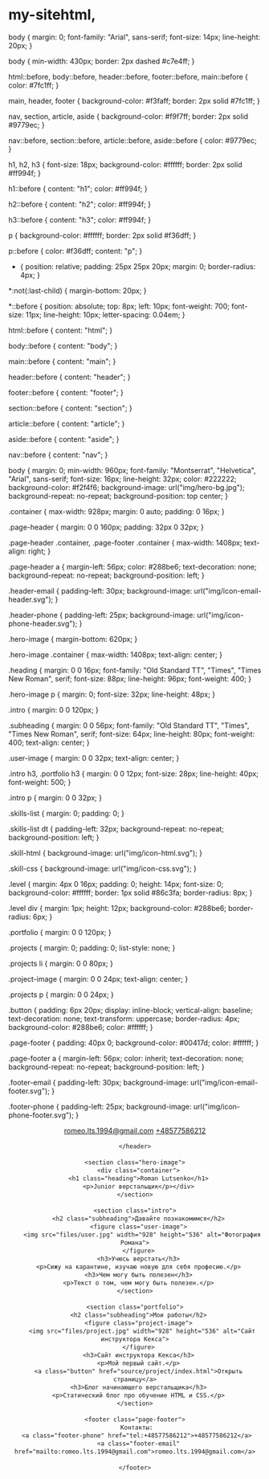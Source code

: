# my-sitehtml,
body {
  margin: 0;
  font-family: "Arial", sans-serif;
  font-size: 14px;
  line-height: 20px;
}

body {
  min-width: 430px;
  border: 2px dashed #c7e4ff;
}

html::before,
body::before,
header::before,
footer::before,
main::before {
  color: #7fc1ff;
}

main,
header,
footer {
  background-color: #f3faff;
  border: 2px solid #7fc1ff;
}

nav,
section,
article,
aside {
  background-color: #f9f7ff;
  border: 2px solid #9779ec;
}

nav::before,
section::before,
article::before,
aside::before {
  color: #9779ec;
}

h1,
h2,
h3 {
  font-size: 18px;
  background-color: #ffffff;
  border: 2px solid #ff994f;
}

h1::before {
  content: "h1";
  color: #ff994f;
}

h2::before {
  content: "h2";
  color: #ff994f;
}

h3::before {
  content: "h3";
  color: #ff994f;
}

p {
  background-color: #ffffff;
  border: 2px solid #f36dff;
}

p::before {
  color: #f36dff;
  content: "p";
}

* {
  position: relative;
  padding: 25px 25px 20px;
  margin: 0;
  border-radius: 4px;
}

*:not(:last-child) {
  margin-bottom: 20px;
}

*::before {
  position: absolute;
  top: 8px;
  left: 10px;
  font-weight: 700;
  font-size: 11px;
  line-height: 10px;
  letter-spacing: 0.04em;
}

html::before {
  content: "html";
}

body::before {
  content: "body";
}

main::before {
  content: "main";
}

header::before {
  content: "header";
}

footer::before {
  content: "footer";
}

section::before {
  content: "section";
}

article::before {
  content: "article";
}

aside::before {
  content: "aside";
}

nav::before {
  content: "nav";
}

body {
  margin: 0;
  min-width: 960px;
  font-family: "Montserrat", "Helvetica", "Arial", sans-serif;
  font-size: 16px;
  line-height: 32px;
  color: #222222;
  background-color: #f2f4f6;
  background-image: url("img/hero-bg.jpg");
  background-repeat: no-repeat;
  background-position: top center;
}

.container {
  max-width: 928px;
  margin: 0 auto;
  padding: 0 16px;
}

.page-header {
  margin: 0 0 160px;
  padding: 32px 0 32px;
}

.page-header .container,
.page-footer .container {
  max-width: 1408px;
  text-align: right;
}

.page-header a {
  margin-left: 56px;
  color: #288be6;
  text-decoration: none;
  background-repeat: no-repeat;
  background-position: left;
}

.header-email {
  padding-left: 30px;
  background-image: url("img/icon-email-header.svg");
}

.header-phone {
  padding-left: 25px;
  background-image: url("img/icon-phone-header.svg");
}

.hero-image {
  margin-bottom: 620px;
}

.hero-image .container {
  max-width: 1408px;
  text-align: center;
}

.heading {
  margin: 0 0 16px;
  font-family: "Old Standard TT", "Times", "Times New Roman", serif;
  font-size: 88px;
  line-height: 96px;
  font-weight: 400;
}

.hero-image p {
  margin: 0;
  font-size: 32px;
  line-height: 48px;
}

.intro {
  margin: 0 0 120px;
}

.subheading {
  margin: 0 0 56px;
  font-family: "Old Standard TT", "Times", "Times New Roman", serif;
  font-size: 64px;
  line-height: 80px;
  font-weight: 400;
  text-align: center;
}

.user-image {
  margin: 0 0 32px;
  text-align: center;
}

.intro h3,
.portfolio h3 {
  margin: 0 0 12px;
  font-size: 28px;
  line-height: 40px;
  font-weight: 500;
}

.intro p {
  margin: 0 0 32px;
}

.skills-list {
  margin: 0;
  padding: 0;
}

.skills-list dt {
  padding-left: 32px;
  background-repeat: no-repeat;
  background-position: left;
}

.skill-html {
  background-image: url("img/icon-html.svg");
}

.skill-css {
  background-image: url("img/icon-css.svg");
}

.level {
  margin: 4px 0 16px;
  padding: 0;
  height: 14px;
  font-size: 0;
  background-color: #ffffff;
  border: 1px solid #86c3fa;
  border-radius: 8px;
}

.level div {
  margin: 1px;
  height: 12px;
  background-color: #288be6;
  border-radius: 6px;
}

.portfolio {
  margin: 0 0 120px;
}

.projects {
  margin: 0;
  padding: 0;
  list-style: none;
}

.projects li {
  margin: 0 0 80px;
}

.project-image {
  margin: 0 0 24px;
  text-align: center;
}

.projects p {
  margin: 0 0 24px;
}

.button {
  padding: 6px 20px;
  display: inline-block;
  vertical-align: baseline;
  text-decoration: none;
  text-transform: uppercase;
  border-radius: 4px;
  background-color: #288be6;
  color: #ffffff;
}

.page-footer {
  padding: 40px 0;
  background-color: #00417d;
  color: #ffffff;
}

.page-footer a {
  margin-left: 56px;
  color: inherit;
  text-decoration: none;
  background-repeat: no-repeat;
  background-position: left;
}

.footer-email {
  padding-left: 30px;
  background-image: url("img/icon-email-footer.svg");
}

.footer-phone {
  padding-left: 25px;
  background-image: url("img/icon-phone-footer.svg");
}
<!DOCTYPE html>
<html lang="ru">
  <head>
    <link href="https://fonts.googleapis.com/css?family=Montserrat:400,500,700|Old+Standard+TT&display=swap&subset=cyrillic" rel="stylesheet">
    <meta charset="UTF-8">
    <link rel="stylesheet" href="style.css">
    <title>Портфолио Junior верстальщика</title>
  </head>

  <body>
    <header class="page-header">
    <div class="container">
      <a href="mailto:romeo.lts.1994@gmail.com" class="header-email"> romeo.lts.1994@gmail.com</a>
     <a href="tel:+48577586212" class="header-phone">  +48577586212</a>
    </div>
    
    
    </header>

    <section class="hero-image">
      <div class="container">
      <h1 class="heading">Roman Lutsenko</h1>
      <p>Junior верстальщик</p></div>
    </section>

    <section class="intro">
      <h2 class="subheading">Давайте познакомимся</h2>
      <figure class="user-image">
        <img src="files/user.jpg" width="928" height="536" alt="Фотография Романа">
      </figure>
      <h3>Учюсь верстать</h3>
      <p>Сижу на карантине, изучаю новую для себя професию.</p>
      <h3>Чем могу быть полезен</h3>
      <p>Текст о том, чем могу быть полезен.</p>
    </section>

    <section class="portfolio">
      <h2 class="subheading">Мои работы</h2>
      <figure class="project-image">
        <img src="files/project.jpg" width="928" height="536" alt="Cайт инструктора Кекса">
      </figure>
      <h3>Сайт инструктора Кекса</h3>
      <p>Мой первый сайт.</p>
      <a class="button" href="source/project/index.html">Открыть страницу</a>
      <h3>Блог начинающего верстальщика</h3>
      <p>Статический блог про обучение HTML и CSS.</p>
    </section>

    <footer class="page-footer">
      Контакты: 
      <a class="footer-phone" href="tel:+48577586212">+48577586212</a> 
      <a class="footer-email" href="mailto:romeo.lts.1994@gmail.com">romeo.lts.1994@gmail.com</a>

    </footer>
  </body>
</html>
